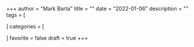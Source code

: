 +++
author = "Mark Barta"
title = ""
date = "2022-01-06"
description = ""
tags = [

]
categories = [

]
favorite = false
draft = true
+++
